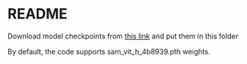 # README

Download model checkpoints from [this link](https://github.com/facebookresearch/segment-anything#model-checkpoints) and put them in this folder

By default, the code supports sam_vit_h_4b8939.pth weights.
